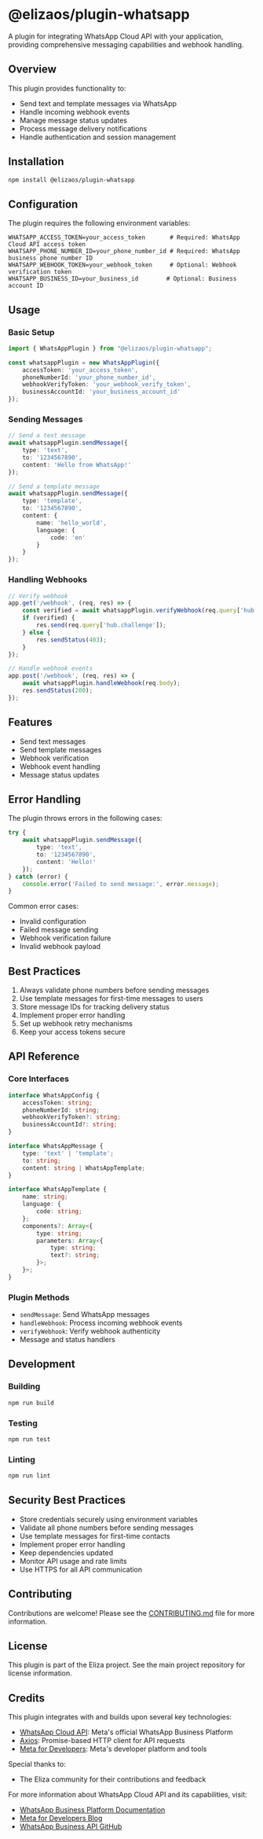 # @elizaos/plugin-whatsapp

A plugin for integrating WhatsApp Cloud API with your application, providing comprehensive messaging capabilities and webhook handling.

## Overview

This plugin provides functionality to:
- Send text and template messages via WhatsApp
- Handle incoming webhook events
- Manage message status updates
- Process message delivery notifications
- Handle authentication and session management

## Installation

```bash
npm install @elizaos/plugin-whatsapp
```

## Configuration

The plugin requires the following environment variables:

```env
WHATSAPP_ACCESS_TOKEN=your_access_token       # Required: WhatsApp Cloud API access token
WHATSAPP_PHONE_NUMBER_ID=your_phone_number_id # Required: WhatsApp business phone number ID
WHATSAPP_WEBHOOK_TOKEN=your_webhook_token     # Optional: Webhook verification token
WHATSAPP_BUSINESS_ID=your_business_id        # Optional: Business account ID
```

## Usage

### Basic Setup

```typescript
import { WhatsAppPlugin } from "@elizaos/plugin-whatsapp";

const whatsappPlugin = new WhatsAppPlugin({
    accessToken: 'your_access_token',
    phoneNumberId: 'your_phone_number_id',
    webhookVerifyToken: 'your_webhook_verify_token',
    businessAccountId: 'your_business_account_id'
});
```

### Sending Messages

```typescript
// Send a text message
await whatsappPlugin.sendMessage({
    type: 'text',
    to: '1234567890',
    content: 'Hello from WhatsApp!'
});

// Send a template message
await whatsappPlugin.sendMessage({
    type: 'template',
    to: '1234567890',
    content: {
        name: 'hello_world',
        language: {
            code: 'en'
        }
    }
});
```

### Handling Webhooks

```typescript
// Verify webhook
app.get('/webhook', (req, res) => {
    const verified = await whatsappPlugin.verifyWebhook(req.query['hub.verify_token']);
    if (verified) {
        res.send(req.query['hub.challenge']);
    } else {
        res.sendStatus(403);
    }
});

// Handle webhook events
app.post('/webhook', (req, res) => {
    await whatsappPlugin.handleWebhook(req.body);
    res.sendStatus(200);
});
```

## Features

- Send text messages
- Send template messages
- Webhook verification
- Webhook event handling
- Message status updates

## Error Handling

The plugin throws errors in the following cases:

```typescript
try {
    await whatsappPlugin.sendMessage({
        type: 'text',
        to: '1234567890',
        content: 'Hello!'
    });
} catch (error) {
    console.error('Failed to send message:', error.message);
}
```

Common error cases:
- Invalid configuration
- Failed message sending
- Webhook verification failure
- Invalid webhook payload

## Best Practices

1. Always validate phone numbers before sending messages
2. Use template messages for first-time messages to users
3. Store message IDs for tracking delivery status
4. Implement proper error handling
5. Set up webhook retry mechanisms
6. Keep your access tokens secure

## API Reference

### Core Interfaces

```typescript
interface WhatsAppConfig {
    accessToken: string;
    phoneNumberId: string;
    webhookVerifyToken?: string;
    businessAccountId?: string;
}

interface WhatsAppMessage {
    type: 'text' | 'template';
    to: string;
    content: string | WhatsAppTemplate;
}

interface WhatsAppTemplate {
    name: string;
    language: {
        code: string;
    };
    components?: Array<{
        type: string;
        parameters: Array<{
            type: string;
            text?: string;
        }>;
    }>;
}
```

### Plugin Methods

- `sendMessage`: Send WhatsApp messages
- `handleWebhook`: Process incoming webhook events
- `verifyWebhook`: Verify webhook authenticity
- Message and status handlers

## Development

### Building

```bash
npm run build
```

### Testing

```bash
npm run test
```

### Linting

```bash
npm run lint
```

## Security Best Practices

- Store credentials securely using environment variables
- Validate all phone numbers before sending messages
- Use template messages for first-time contacts
- Implement proper error handling
- Keep dependencies updated
- Monitor API usage and rate limits
- Use HTTPS for all API communication

## Contributing

Contributions are welcome! Please see the [CONTRIBUTING.md](CONTRIBUTING.md) file for more information.

## License

This plugin is part of the Eliza project. See the main project repository for license information.

## Credits

This plugin integrates with and builds upon several key technologies:

- [WhatsApp Cloud API](https://developers.facebook.com/docs/whatsapp/cloud-api): Meta's official WhatsApp Business Platform
- [Axios](https://axios-http.com/): Promise-based HTTP client for API requests
- [Meta for Developers](https://developers.facebook.com/): Meta's developer platform and tools

Special thanks to:
- The Eliza community for their contributions and feedback

For more information about WhatsApp Cloud API and its capabilities, visit:
- [WhatsApp Business Platform Documentation](https://developers.facebook.com/docs/whatsapp/cloud-api/overview)
- [Meta for Developers Blog](https://developers.facebook.com/blog/)
- [WhatsApp Business API GitHub](https://github.com/WhatsApp/WhatsApp-Business-API-Setup-Scripts)
